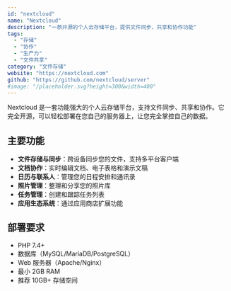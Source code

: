 ```yaml
---
id: "nextcloud"
name: "Nextcloud"
description: "一款开源的个人云存储平台，提供文件同步、共享和协作功能"
tags:
  - "存储"
  - "协作"
  - "生产力"
  - "文件共享"
category: "文件存储"
website: "https://nextcloud.com"
github: "https://github.com/nextcloud/server"
#image: "/placeholder.svg?height=300&width=400"
---
```


Nextcloud 是一套功能强大的个人云存储平台，支持文件同步、共享和协作。它完全开源，可以轻松部署在您自己的服务器上，让您完全掌控自己的数据。

## 主要功能

- **文件存储与同步**：跨设备同步您的文件，支持多平台客户端
- **文档协作**：实时编辑文档、电子表格和演示文稿
- **日历与联系人**：管理您的日程安排和通讯录
- **照片管理**：整理和分享您的照片库
- **任务管理**：创建和跟踪任务列表
- **应用生态系统**：通过应用商店扩展功能

## 部署要求

- PHP 7.4+
- 数据库（MySQL/MariaDB/PostgreSQL）
- Web 服务器（Apache/Nginx）
- 最小 2GB RAM
- 推荐 10GB+ 存储空间 